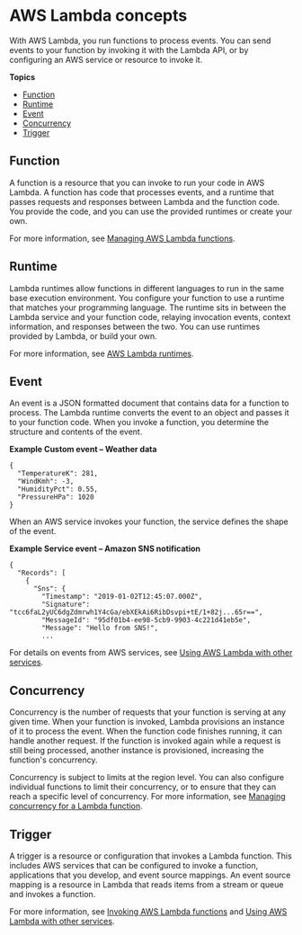 # AWS Lambda concepts<a name="gettingstarted-concepts"></a>

With AWS Lambda, you run functions to process events\. You can send events to your function by invoking it with the Lambda API, or by configuring an AWS service or resource to invoke it\.

**Topics**
+ [Function](#gettingstarted-concepts-function)
+ [Runtime](#gettingstarted-concepts-runtimes)
+ [Event](#gettingstarted-concepts-event)
+ [Concurrency](#gettingstarted-concepts-concurrency)
+ [Trigger](#gettingstarted-concepts-trigger)

## Function<a name="gettingstarted-concepts-function"></a>

A function is a resource that you can invoke to run your code in AWS Lambda\. A function has code that processes events, and a runtime that passes requests and responses between Lambda and the function code\. You provide the code, and you can use the provided runtimes or create your own\.

For more information, see [Managing AWS Lambda functions](lambda-functions.md)\.

## Runtime<a name="gettingstarted-concepts-runtimes"></a>

Lambda runtimes allow functions in different languages to run in the same base execution environment\. You configure your function to use a runtime that matches your programming language\. The runtime sits in between the Lambda service and your function code, relaying invocation events, context information, and responses between the two\. You can use runtimes provided by Lambda, or build your own\.

For more information, see [AWS Lambda runtimes](lambda-runtimes.md)\.

## Event<a name="gettingstarted-concepts-event"></a>

An event is a JSON formatted document that contains data for a function to process\. The Lambda runtime converts the event to an object and passes it to your function code\. When you invoke a function, you determine the structure and contents of the event\.

**Example Custom event – Weather data**  

```
{
  "TemperatureK": 281,
  "WindKmh": -3,
  "HumidityPct": 0.55,
  "PressureHPa": 1020
}
```

When an AWS service invokes your function, the service defines the shape of the event\.

**Example Service event – Amazon SNS notification**  

```
{
  "Records": [
    {
      "Sns": {
        "Timestamp": "2019-01-02T12:45:07.000Z",
        "Signature": "tcc6faL2yUC6dgZdmrwh1Y4cGa/ebXEkAi6RibDsvpi+tE/1+82j...65r==",
        "MessageId": "95df01b4-ee98-5cb9-9903-4c221d41eb5e",
        "Message": "Hello from SNS!",
        ...
```

For details on events from AWS services, see [Using AWS Lambda with other services](lambda-services.md)\.

## Concurrency<a name="gettingstarted-concepts-concurrency"></a>

Concurrency is the number of requests that your function is serving at any given time\. When your function is invoked, Lambda provisions an instance of it to process the event\. When the function code finishes running, it can handle another request\. If the function is invoked again while a request is still being processed, another instance is provisioned, increasing the function's concurrency\.

Concurrency is subject to limits at the region level\. You can also configure individual functions to limit their concurrency, or to ensure that they can reach a specific level of concurrency\. For more information, see [Managing concurrency for a Lambda function](configuration-concurrency.md)\.

## Trigger<a name="gettingstarted-concepts-trigger"></a>

A trigger is a resource or configuration that invokes a Lambda function\. This includes AWS services that can be configured to invoke a function, applications that you develop, and event source mappings\. An event source mapping is a resource in Lambda that reads items from a stream or queue and invokes a function\.

For more information, see [Invoking AWS Lambda functions](lambda-invocation.md) and [Using AWS Lambda with other services](lambda-services.md)\.